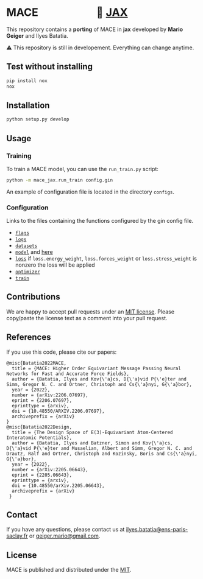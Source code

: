 # MACE &nbsp;&nbsp;&nbsp;&nbsp;&nbsp;&nbsp;&nbsp;&nbsp;&nbsp;&nbsp;&nbsp;&nbsp;&nbsp;&nbsp;&nbsp;&nbsp;&nbsp;&nbsp;&nbsp;&nbsp;&nbsp; :rocket: [JAX](https://github.com/google/jax) 

This repository contains a **porting** of MACE in **jax** developed by
**Mario Geiger** and Ilyes Batatia.

:warning: This repository is still in developement. Everything can change anytime.

## Test without installing

```sh
pip install nox
nox
```

## Installation

```sh
python setup.py develop
```

## Usage

### Training

To train a MACE model, you can use the `run_train.py` script:

```sh
python -m mace_jax.run_train config.gin
```

An example of configuration file is located in the directory `configs`.

### Configuration

Links to the files containing the functions configured by the gin config file.

- [`flags`](https://github.com/ilyes319/mace-jax/blob/main/mace_jax/tools/gin_functions.py)
- [`logs`](https://github.com/ilyes319/mace-jax/blob/main/mace_jax/tools/gin_functions.py)
- [`datasets`](https://github.com/ilyes319/mace-jax/blob/main/mace_jax/tools/gin_functions.py)
- [`model`](https://github.com/ilyes319/mace-jax/blob/main/mace_jax/tools/gin_functions.py) and [here](https://github.com/ilyes319/mace-jax/blob/main/mace_jax/modules/models.py)
- [`loss`](https://github.com/ilyes319/mace-jax/blob/main/mace_jax/modules/loss.py)
    if `loss.energy_weight`, `loss.forces_weight` or `loss.stress_weight` is nonzero the loss will be applied
- [`optimizer`](https://github.com/ilyes319/mace-jax/blob/main/mace_jax/tools/gin_functions.py)
- [`train`](https://github.com/ilyes319/mace-jax/blob/main/mace_jax/tools/gin_functions.py)

## Contributions

We are happy to accept pull requests under an [MIT license](https://choosealicense.com/licenses/mit/). Please copy/paste the license text as a comment into your pull request.

## References

If you use this code, please cite our papers:
```text
@misc{Batatia2022MACE,
  title = {MACE: Higher Order Equivariant Message Passing Neural Networks for Fast and Accurate Force Fields},
  author = {Batatia, Ilyes and Kov{\'a}cs, D{\'a}vid P{\'e}ter and Simm, Gregor N. C. and Ortner, Christoph and Cs{\'a}nyi, G{\'a}bor},
  year = {2022},
  number = {arXiv:2206.07697},
  eprint = {2206.07697},
  eprinttype = {arxiv},
  doi = {10.48550/ARXIV.2206.07697},
  archiveprefix = {arXiv}
}
@misc{Batatia2022Design,
  title = {The Design Space of E(3)-Equivariant Atom-Centered Interatomic Potentials},
  author = {Batatia, Ilyes and Batzner, Simon and Kov{\'a}cs, D{\'a}vid P{\'e}ter and Musaelian, Albert and Simm, Gregor N. C. and Drautz, Ralf and Ortner, Christoph and Kozinsky, Boris and Cs{\'a}nyi, G{\'a}bor},
  year = {2022},
  number = {arXiv:2205.06643},
  eprint = {2205.06643},
  eprinttype = {arxiv},
  doi = {10.48550/arXiv.2205.06643},
  archiveprefix = {arXiv}
 }
```

## Contact

If you have any questions, please contact us at ilyes.batatia@ens-paris-saclay.fr or geiger.mario@gmail.com.

## License

MACE is published and distributed under the [MIT](MIT.md).
